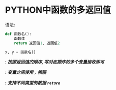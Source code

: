 # PYTHON中函数的多返回值

语法:

```python
def 函数名():
    函数体
    return 返回值1, 返回值2

x, y = 函数名()
```

: ***按照返回值的顺序, 写对应顺序的多个变量接收即可***

: ***变量之间使用 `,` 相隔***

: ***支持不同类型的数据 `return`***


